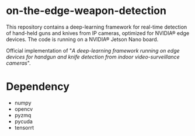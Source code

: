 # on-the-edge-weapon-detection

This repository contains a deep-learning framework for real-time detection of hand-held guns and knives from IP cameras, optimized for NVIDIA&reg; edge devices. The code is running on a NVIDIA&reg; Jetson Nano board.

Official implementation of "*A deep-learning framework running on edge devices for handgun and knife detection from indoor video-surveillance cameras*".

# Dependency

 * numpy
 * opencv
 * pyzmq
 * pycuda
 * tensorrt
 
